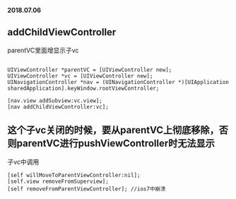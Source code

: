 **2018.07.06**

## addChildViewController

parentVC里面增显示子vc
```

UIViewController *parentVC = [UIViewController new];
UIViewController *vc = [UIViewController new];
UINavigationController *nav = (UINavigationController *)[UIApplication sharedApplication].keyWindow.rootViewController;

[nav.view addSubview:vc.view];
[nav addChildViewController:vc];
```

## 这个子vc关闭的时候，要从parentVC上彻底移除，否则parentVC进行pushViewController时无法显示
子vc中调用
```
[self willMoveToParentViewController:nil];
[self.view removeFromSuperview];
[self removeFromParentViewController]; //ios7中崩溃
```



